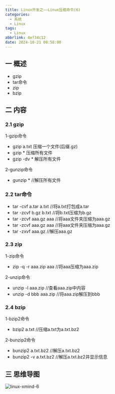 ```yaml
---
title: Linux开发之——Linux压缩命令(6)
categories:
  - 系统
  - Linux
tags:
  - Linux
abbrlink: 4ef34c12
date: 2024-10-21 08:58:00
---
```

## 一 概述

* gzip
* tar命令
* zip
* bzip

<!--more-->

## 二  内容

### 2.1 gzip

1-gzip命令

* gzip a.txt 压缩一个文件(后缀.gz)
* gzip * 压缩所有文件
* gzip -dv * 解压所有文件

2-gunzip命令

* gunzip * //解压所有文件

### 2.2 tar命令

* tar -cvf a.tar a.txt //将a.txt打包成a.tar
* tar -zcvf b.gz b.txt //将b.txt压缩为b.gz
* tar -zcvf aaa.gz aaa //将aaa文件夹压缩为aaa.gz
* tar -zcvf aaa.gz aaa //将aaa文件夹压缩为aaa.gz
* tar -zxvf aaa.gz //解压aaa.gz

### 2.3 zip

1-zip命令

* zip -q -r aaa.zip aaa //将aaa压缩为aaa.zip

2-unzip命令

* unzip -l aaa.zip //查看aaa.zip中内容
* unzip -d bbb aaa.zip //将aaa.zip解压到bbb

### 2.4 bzip

1-bzip2命令

* bzip2 a.txt //压缩a.txt为a.txt.bz2

2-bunzip2命令

* bunzip2 a.txt.bz2 //解压a.txt.bz2
* bunzip2 -v a.txt.bz2 //解压a.txt.bz2并显示信息


## 三 思维导图

![linux-xmind-6][1]



[1]:https://cdn.jsdelivr.net/gh/PGzxc/CDN/blog-image/linux-xmind-6.png